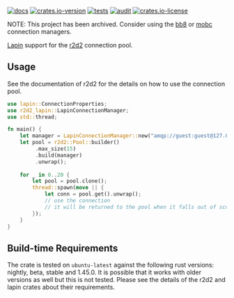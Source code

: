 [![docs](https://docs.rs/r2d2-lapin/badge.svg)](https://docs.rs/r2d2-lapin)
[![crates.io-version](https://img.shields.io/crates/v/r2d2-lapin)](https://crates.io/crates/r2d2-lapin)
[![tests](https://github.com/adrianbenavides/r2d2-lapin/workflows/Tests/badge.svg)](https://github.com/adrianbenavides/r2d2-lapin/actions)
[![audit](https://github.com/adrianbenavides/r2d2-lapin/workflows/Audit/badge.svg)](https://github.com/adrianbenavides/r2d2-lapin/actions)
[![crates.io-license](https://img.shields.io/crates/l/r2d2-lapin)](LICENSE)

NOTE: This project has been archived. Consider using the [bb8](https://github.com/adrianbenavides/bb8-lapin) or [mobc](https://github.com/zupzup/mobc-lapin) connection managers.

[Lapin](https://github.com/CleverCloud/lapin) support for the [r2d2](https://github.com/sfackler/r2d2) connection pool.

## Usage
See the documentation of r2d2 for the details on how to use the connection pool.

```rust
use lapin::ConnectionProperties;
use r2d2_lapin::LapinConnectionManager;
use std::thread;

fn main() {
    let manager = LapinConnectionManager::new("amqp://guest:guest@127.0.0.1:5672//", &ConnectionProperties::default());
    let pool = r2d2::Pool::builder()
         .max_size(15)
         .build(manager)
         .unwrap();
    
    for _ in 0..20 {
        let pool = pool.clone();
        thread::spawn(move || {
            let conn = pool.get().unwrap();
            // use the connection
            // it will be returned to the pool when it falls out of scope.
        });
    }
}
```

## Build-time Requirements
The crate is tested on `ubuntu-latest` against the following rust versions: nightly, beta, stable and 1.45.0.
It is possible that it works with older versions as well but this is not tested.
Please see the details of the r2d2 and lapin crates about their requirements.
